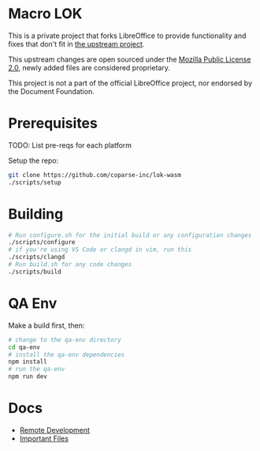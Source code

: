 # Macro LOK

This is a private project that forks LibreOffice to provide functionality and fixes that don't fit in [the upstream project](https://github.com/LibreOffice/core).

This upstream changes are open sourced under the [Mozilla Public License 2.0](LICENSE), newly added files are considered proprietary.

This project is not a part of the official LibreOffice project, nor endorsed by the Document Foundation.

# Prerequisites

TODO: List pre-reqs for each platform

Setup the repo:
```bash
git clone https://github.com/coparse-inc/lok-wasm
./scripts/setup
```

# Building

```bash
# Run configure.sh for the initial build or any configuration changes
./scripts/configure
# if you're using VS Code or clangd in vim, run this
./scripts/clangd
# Run build.sh for any code changes
./scripts/build
```

# QA Env

Make a build first, then:

```bash
# change to the qa-env directory
cd qa-env
# install the qa-env dependencies
npm install
# run the qa-env
npm run dev
```

# Docs

<!-- TIP: in neovim, you can use `gf` to go to the file linked if the cursor is between ( ) -->
- [Remote Development](./remote_dev.md)
- [Important Files](./important_files.md)
